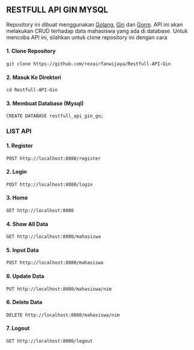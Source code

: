 ## RESTFULL API GIN MYSQL
Repository ini dibuat menggunakan [Golang](https://go.dev/), [Gin](https://gin-gonic.com/) dan [Gorm](https://gorm.io/). API ini akan melakukan CRUD terhadap data mahasiswa yang ada di database. Untuk mencoba API ini, silahkan untuk clone repository ini dengan cara 

#### 1. Clone Repository
```
git clone https://github.com/rezairfanwijaya/Restfull-API-Gin
```

#### 2. Masuk Ke Direktori
```
cd Restfull-API-Gin
```

#### 3. Membuat Database (Mysql)

```
CREATE DATABASE restfull_api_gin_go;
```

### LIST API

#### 1. Register
```
POST http://localhost:8080/register
```

#### 2. Login
```
POST http://localhost:8080/login
```

#### 3. Home
```
GET http://localhost:8080
```

#### 4. Show All Data
```
GET http://localhost:8080/mahasiswa
```

#### 5. Input Data
```
POST http://localhost:8080/mahasiswa
```

#### 6. Update Data
```
PUT http://localhost:8080/mahasiswa/nim
```

#### 6. Delete Data
```
DELETE http://localhost:8080/mahasiswa/nim
```

#### 7. Logout
```
GET http://localhost:8080/logout
```





